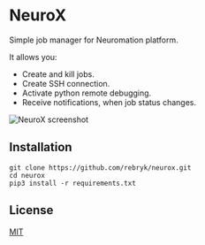 # NeuroX
Simple job manager for Neuromation platform.

It allows you:
* Create and kill jobs.
* Create SSH connection.
* Activate python remote debugging.
* Receive notifications, when job status changes.

![NeuroX screenshot](https://habrastorage.org/webt/i5/hq/y_/i5hqy_pltwfoxawwq4sqcssygty.png)

## Installation
```
git clone https://github.com/rebryk/neurox.git
cd neurox
pip3 install -r requirements.txt
```

## License
[MIT](LICENSE)
